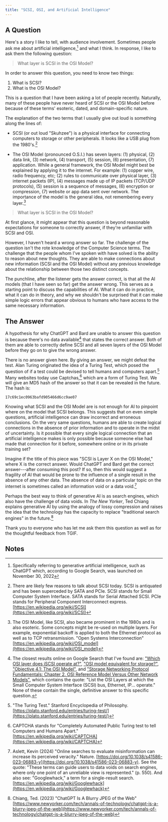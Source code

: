 ```yaml
---
title: "SCSI, OSI, and Artificial Intelligence"
---
```


## A Question

Here's a story I like to tell, with audience involvement. Sometimes people ask
me about artificial intelligence,[^1] and what I think. In response, I like to ask
them the following question:

[^1]: Specifically referring to generative artificial intelligence, such as ChatGPT which, according to Google Search, was launched on November 30, 2022

> What layer is SCSI in the OSI Model?

In order to answer this question, you need to know two things:
1. What is SCSI?
2. What is the OSI Model?

This is a question that I have been asking a lot of people recently. Naturally,
many of these people have never heard of SCSI or the OSI Model before because
of these terms' esoteric, dated, and domain-specific nature.

The explanation of the two terms that I usually give out loud is something along
the lines of:

* SCSI (or out loud "Skuhzee") is a physical interface for connecting computers
to storage or other peripherals. It looks like a USB plug from the 1980's.[^2]

[^2]: There are likely few reasons to talk about SCSI today. SCSI is antiquated and has been superceded by SATA and PCIe. SCSI stands for Small Computer System Interface. SATA stands for Serial Attached SCSI. PCIe stands for Peripheral Component Interconnect express. [https://en.wikipedia.org/wiki/SCSI](https://en.wikipedia.org/wiki/SCSI)

* The OSI Model (pronounced O.S.I.) has seven layers: (1) physical, (2) data link,
(3) network, (4) transport, (5) session, (6) presentation, (7) application. While
a general framework, the OSI Model might best be explained by applying it to the
internet. For example: (1) copper wire, radio frequency, etc; (2) rules to
communicate over physical layer, (3) internet packets (IP), (4) messages made
up of IP packets (TCP/UDP protocols), (5) session is a sequence of messages, (6) encryption
or compression, (7) website or app data sent over network.
The importance of the model is the general idea, not remembering every layer.[^3]

[^3]: The OSI Model, like SCSI, also became prominent in the 1980s and is also esoteric. Some concepts might be re-used on multiple layers. For example, exponential backoff is applied to both the Ethernet protocol as well as to TCP retransmission. "Open Systems Interconnection" [https://en.wikipedia.org/wiki/OSI_model](https://en.wikipedia.org/wiki/OSI_model)

> What layer is SCSI in the OSI Model?

At first glance, it might appear that this question is beyond reasonable
expectations for someone to correctly answer, if they're unfamiliar with SCSI
and OSI.

However, I haven't heard a wrong answer so far. The challenge of the question
isn't the rote knowledge of the Computer Science terms. The challenge that the
people whom I've spoken with have solved is the ability to reason about new
thoughts. They are able to
make connections about new information (SCSI and the OSI Model) without any
previous knowledge about the relationship between those two distinct concepts.

The punchline, after the listener gets the answer correct, is that all the AI
models (that I have seen so far) get the answer wrong. This serves as a starting point
to discuss the capabilities of AI. What it can do in practice, what it can do
in theory, and why we shouldn't be surprised that it can make simple logic
errors that appear obvious to humans who have access to the same necessary
information.

## The Answer

A hypothesis for why ChatGPT and Bard are unable to answer this question is
because there's no data available[^4] that states the correct answer. Both of them
are able to correctly define SCSI and all seven layers of the OSI Model before
they go on to give the wrong answer.

There is no answer given here. By giving an answer, we might defeat the test.
Alan Turing originated the idea of a Turing Test, which posed the question
of if a test could be devised to tell humans and computers apart.[^5] Many websites
today use Captchas,[^6] which are a form of Turing Test.
We will give an MD5 hash of the answer so that it can be revealed in
the future. The hash is:

```
17c69c1ec0963bafd905466d6cc9ae07
```

[^4]: The closest results online on Google Search that I've found are: ["Which OSI layer does iSCSI operate at?"](https://www.datahoards.com/which-osi-layer-does-iscsi-operate-at/), ["OSI model equivalent for storage?"](https://www.reddit.com/r/storage/comments/2a3rpu/osi_model_equivalent_for_storage/), ["Objective 4.1: The OSI Model"](https://en.wikibooks.org/wiki/Network_Plus_Certification/Management/OSI_Model), and ["Storage Networking Protocol Fundamentals: Chapter 2. OSI Reference Model Versus Other Network Models"](https://www.oreilly.com/library/view/storage-networking-protocol/1587051605/ch02.html), which contains the quote: "List the OSI Layers at which the Small Computer System Interface (SCSI) bus, Ethernet, IP... operate." None of these contain the single, definitive answer to this specific question.

[^5]: "The Turing Test." Stanford Encyclopedia of Philosophy. [https://plato.stanford.edu/entries/turing-test/](https://plato.stanford.edu/entries/turing-test/)

[^6]: CAPTCHA stands for "Completely Automated Public Turing test to tell Computers and Humans Apart." [https://en.wikipedia.org/wiki/CAPTCHA](https://en.wikipedia.org/wiki/CAPTCHA)

Knowing what SCSI and the OSI Model are is not enough for AI to pinpoint where
on the model that SCSI belongs. 
This suggests that on even simple questions,
artificial intelligence can draw incorrect and erroneous conclusions. On the
very same questions, humans are able to create logical connections in the
absence of prior information and to operate in the midst of uncertainty.
Is it possible that every single logical
connection that an artificial intelligence makes is only possible because
someone else had made that connection for it before, somewhere online or in its
private training set?

Imagine if the title of this piece was "SCSI is Layer X on the OSI Model,"
where X is the correct answer. Would ChatGPT and Bard get the correct
answer---after consuming this post? If so, then this would suggest a fragility
of AI that would be prone to the influence of a single result in the absence of
any other data.  The absence of data on a particular topic on the internet is
sometimes called an information void or a data void.[^7]

[^7]: Aslett, Kevin (2024) "Online searches to evaluate misinformation can increase its perceived veracity." Nature. [https://doi.org/10.1038/s41586-023-06883-y](https://doi.org/10.1038/s41586-023-06883-y). See the quote: "These terms can guide users to data voids on search engines, where only one point of an unreliable view is represented." (p. 550). And also see: "Googlewhack," a term for a single-result search. [https://en.wikipedia.org/wiki/Googlewhack](https://en.wikipedia.org/wiki/Googlewhack)

Perhaps the best way to think of generative AI is as search engines, which also
have the challenge of data voids. In *The New Yorker*, Ted Chiang explains generative
AI by using the analogy of lossy compression and raises the idea that the technology
has the capacity to replace "traditional search engines" in the future.[^8]

[^8]: Chiang, Ted. (2023) "ChatGPT Is A Blurry JPEG of the Web" [https://www.newyorker.com/tech/annals-of-technology/chatgpt-is-a-blurry-jpeg-of-the-web](https://www.newyorker.com/tech/annals-of-technology/chatgpt-is-a-blurry-jpeg-of-the-web)

Thank you to everyone who has let me ask them this question as well as for the
thoughtful feedback from TGIF.

## Notes
